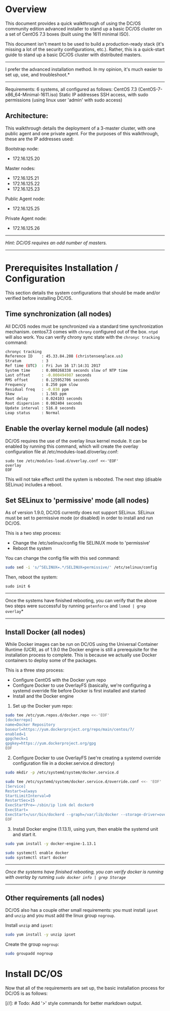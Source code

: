 # Overview
This document provides a quick walkthrough of using the DC/OS community edition advanced installer to stand up a basic DC/OS cluster on a set of CentOS 7.3 boxes (built using the 1611 minimal ISO).

This document isn't meant to be used to build a production-ready stack (it's missing a lot of the security configurations, etc.).  Rather, this is a quick-start guide to stand up a basic DC/OS cluster with distributed masters.

---

I prefer the advanced installation method.  In my opinion, it's much easier to set up, use, and troubleshoot.*

---

Requirements: 6 systems, all configured as follows:
CentOS 7.3 (CentOS-7-x86_64-Minimal-1611.iso)
Static IP addresses
SSH access, with sudo permissions (using linux user 'admin' with sudo access)

## Architecture:
This walkthrough details the deployment of a 3-master cluster, with one public agent and one private agent.  For the purposes of this walkthrough, these are the IP addresses used:

Bootstrap node:
* 172.16.125.20

Master nodes:
* 172.16.125.21
* 172.16.125.22
* 172.16.125.23

Public Agent node:
* 172.16.125.25

Private Agent node:
* 172.16.125.26

---

*Hint: DC/OS requires an odd number of masters.*

---

# Prerequisites Installation / Configuration

This section details the system configurations that should be made and/or verified before installing DC/OS.

## Time synchronization (all nodes)

All DC/OS nodes must be synchronized via a standard time synchronization mechanism.  centos7.3 comes with `chrony` configured out of the box.  `ntpd` will also work.  You can verify chrony sync state with the `chronyc tracking` command:

```bash
chronyc tracking
Reference ID    : 45.33.84.208 (christensenplace.us)
Stratum         : 3
Ref time (UTC)  : Fri Jun 16 17:14:31 2017
System time     : 0.000268338 seconds slow of NTP time
Last offset     : -0.000494987 seconds
RMS offset      : 0.125952706 seconds
Frequency       : 8.250 ppm slow
Residual freq   : -0.038 ppm
Skew            : 1.565 ppm
Root delay      : 0.024103 seconds
Root dispersion : 0.002404 seconds
Update interval : 516.8 seconds
Leap status     : Normal
```

## Enable the overlay kernel module (all nodes)

DC/OS requires the use of the overlay linux kernel module.  It can be enabled by running this command, which will create the overlay configuration file at /etc/modules-load.d/overlay.conf:

```
sudo tee /etc/modules-load.d/overlay.conf <<-'EOF'
overlay
EOF
```

This will not take effect until the system is rebooted.  The next step (disable SELinux) includes a reboot.

## Set SELinux to 'permissive' mode (all nodes)

As of version 1.9.0, DC/OS currently does not support SELinux.  SELinux must be set to permissive mode (or disabled) in order to install and run DC/OS.

This is a two step process:
- Change the /etc/selinux/config file SELINUX mode to 'permissive'
- Reboot the system

You can change the config file with this sed command:

```bash
sudo sed -i 's/^SELINUX=.*/SELINUX=permissive/' /etc/selinux/config
```

Then, reboot the system:
```
sudo init 6
```

---

Once the systems have finished rebooting, you can verify that the above two steps were successful by running `getenforce` and `lsmod | grep overlay`*

---


## Install Docker (all nodes)

While Docker images can be run on DC/OS using the Universal Container Runtime (UCR), as of 1.9.0 the Docker engine is still a prerequisite for the installation process to complete.  This is because we actually use Docker containers to deploy some of the packages.

This is a three step process:
- Configure CentOS with the Docker yum repo
- Configure Docker to use OverlayFS (basically, we're configuring a systemd override file before Docker is first installed and started
- Install and the Docker engine

1. Set up the Docker yum repo:

```bash
sudo tee /etc/yum.repos.d/docker.repo <<-'EOF'
[dockerrepo]
name=Docker Repository
baseurl=https://yum.dockerproject.org/repo/main/centos/7/
enabled=1
gpgcheck=1
gpgkey=https://yum.dockerproject.org/gpg
EOF
```

2. Configure Docker to use OverlayFS (we're creating a systemd override configuration file in a docker.service.d directory)

```bash
sudo mkdir -p /etc/systemd/system/docker.service.d

sudo tee /etc/systemd/system/docker.service.d/override.conf <<- 'EOF'
[Service]
Restart=always
StartLimitInterval=0
RestartSec=15
ExecStartPre=-/sbin/ip link del docker0
ExecStart=
ExecStart=/usr/bin/dockerd --graph=/var/lib/docker --storage-driver=overlay
EOF
```

3. Install Docker engine (1.13.1), using yum, then enable the systemd unit and start it.

```bash
sudo yum install -y docker-engine-1.13.1

sudo systemctl enable docker
sudo systemctl start docker
```


---

*Once the systems have finished rebooting, you can verify docker is running with overlay by running `sudo docker info | grep Storage`*

---

## Other requirements (all nodes)

DC/OS also has a couple other small requirements: you must install `ipset` and `unzip` and you must add the linux group `nogroup`.

Install `unzip` and `ipset`:

```bash
sudo yum install -y unzip ipset
```

Create the group `nogroup`:

```bash
sudo groupadd nogroup
```

# Install DC/OS

Now that all of the requirements are set up, the basic installation process for DC/OS is as follows:




[//]: # Todo: Add '>' style commands for better markdown output. 
